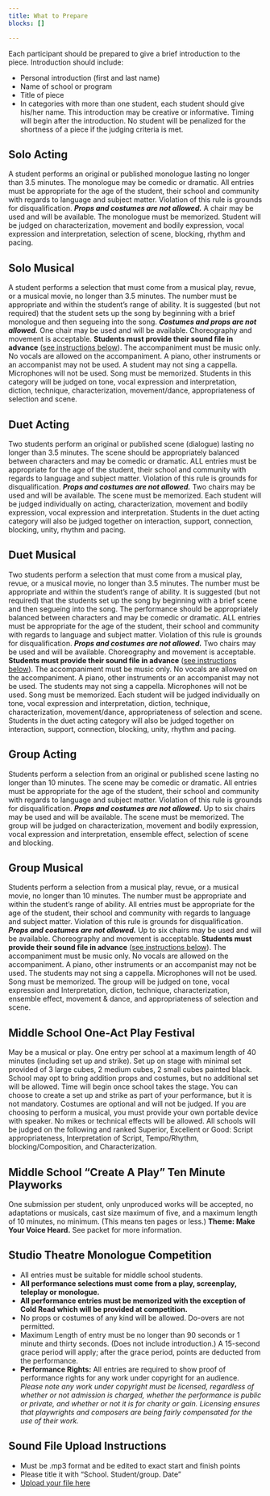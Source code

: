 ```yaml
---
title: What to Prepare
blocks: []

---
```

Each participant should be prepared to give a brief introduction to the piece. Introduction should include:

* Personal introduction (first and last name)
* Name of school or program
* Title of piece
* In categories with more than one student, each student should give his/her name. This introduction may be creative or informative. Timing will begin after the introduction. No student will be penalized for the shortness of a piece if the judging criteria is met.

## Solo Acting

A student performs an original or published monologue lasting no longer than 3.5 minutes. The monologue may be comedic or dramatic. All entries must be appropriate for the age of the student, their school and community with regards to language and subject matter. Violation of this rule is grounds for disqualification. **_Props and costumes are not allowed._** A chair may be used and will be available. The monologue must be memorized. Student will be judged on characterization, movement and bodily expression, vocal expression and interpretation, selection of scene, blocking, rhythm and pacing.

## Solo Musical

A student performs a selection that must come from a musical play, revue, or a musical movie, no longer than 3.5 minutes. The number must be appropriate and within the student’s range of ability. It is suggested (but not required) that the student sets up the song by beginning with a brief monologue and then segueing into the song. **_Costumes and props are not allowed._** One chair may be used and will be available. Choreography and movement is acceptable. **Students must provide their sound file in advance** ([see instructions below](#sound-file-upload-instructions)). The accompaniment must be music only. No vocals are allowed on the accompaniment. A piano, other instruments or an accompanist may not be used. A student may not sing a cappella. Microphones will not be used. Song must be memorized. Students in this category will be judged on tone, vocal expression and interpretation, diction, technique, characterization, movement/dance, appropriateness of selection and scene.

## Duet Acting

Two students perform an original or published scene (dialogue) lasting no longer than 3.5 minutes. The scene should be appropriately balanced between characters and may be comedic or dramatic. ALL entries must be appropriate for the age of the student, their school and community with regards to language and subject matter. Violation of this rule is grounds for disqualification. **_Props and costumes are not allowed._** Two chairs may be used and will be available. The scene must be memorized. Each student will be judged individually on acting, characterization, movement and bodily expression, vocal expression and interpretation. Students in the duet acting category will also be judged together on interaction, support, connection, blocking, unity, rhythm and pacing.

## Duet Musical

Two students perform a selection that must come from a musical play, revue, or a musical movie, no longer than 3.5 minutes. The number must be appropriate and within the student’s range of ability. It is suggested (but not required) that the students set up the song by beginning with a brief scene and then segueing into the song. The performance should be appropriately balanced between characters and may be comedic or dramatic. ALL entries must be appropriate for the age of the student, their school and community with regards to language and subject matter. Violation of this rule is grounds for disqualification. **_Props and costumes are not allowed._** Two chairs may be used and will be available. Choreography and movement is acceptable. **Students must provide their sound file in advance** ([see instructions below](#sound-file-upload-instructions)). The accompaniment must be music only. No vocals are allowed on the accompaniment. A piano, other instruments or an accompanist may not be used. The students may not sing a cappella. Microphones will not be used. Song must be memorized. Each student will be judged individually on tone, vocal expression and interpretation, diction, technique, characterization, movement/dance, appropriateness of selection and scene. Students in the duet acting category will also be judged together on interaction, support, connection, blocking, unity, rhythm and pacing.

## Group Acting 

Students perform a selection from an original or published scene lasting no longer than 10 minutes. The scene may be comedic or dramatic. All entries must be appropriate for the age of the student, their school and community with regards to language and subject matter. Violation of this rule is grounds for disqualification. **_Props and costumes are not allowed._** Up to six chairs may be used and will be available. The scene must be memorized. The group will be judged on characterization, movement and bodily expression, vocal expression and interpretation, ensemble effect, selection of scene and blocking.

## Group Musical

Students perform a selection from a musical play, revue, or a musical movie, no longer than 10 minutes. The number must be appropriate and within the student’s range of ability. All entries must be appropriate for the age of the student, their school and community with regards to language and subject matter. Violation of this rule is grounds for disqualification. **_Props and costumes are not allowed._** Up to six chairs may be used and will be available. Choreography and movement is acceptable. **Students must provide their sound file in advance** ([see instructions below](#sound-file-upload-instructions)). The accompaniment must be music only. No vocals are allowed on the accompaniment. A piano, other instruments or an accompanist may not be used. The students may not sing a cappella. Microphones will not be used. Song must be memorized. The group will be judged on tone, vocal expression and Interpretation, diction, technique, characterization, ensemble effect, movement & dance, and appropriateness of selection and scene.

## Middle School One-Act Play Festival

May be a musical or play. One entry per school at a maximum length of 40 minutes (including set up and strike). Set up on stage with minimal set provided of 3 large cubes, 2 medium cubes, 2 small cubes painted black. School may opt to bring addition props and costumes, but no additional set will be allowed. Time will begin once school takes the stage. You can choose to create a set up and strike as part of your performance, but it is not mandatory. Costumes are optional and will not be judged. If you are choosing to perform a musical, you must provide your own portable device with speaker. No mikes or technical effects will be allowed. All schools will be judged on the following and ranked Superior, Excellent or Good: Script appropriateness, Interpretation of Script, Tempo/Rhythm, blocking/Composition, and Characterization.

## Middle School “Create A Play” Ten Minute Playworks

One submission per student, only unproduced works will be accepted, no adaptations or musicals, cast size maximum of five, and a maximum length of 10 minutes, no minimum. (This means ten pages or less.) **Theme: Make Your Voice Heard.** See packet for more information.

## Studio Theatre Monologue Competition

* All entries must be suitable for middle school students. 
* **All performance selections must come from a play, screenplay, teleplay or monologue.**
* **All performance entries must be memorized with the exception of Cold Read which will be provided at competition.**
* No props or costumes of any kind will be allowed. Do-overs are not permitted.
* Maximum Length of entry must be no longer than 90 seconds or 1 minute and thirty seconds. (Does not include introduction.) A 15-second grace period will apply; after the grace period, points are deducted from the performance.
* **Performance Rights:** All entries are required to show proof of performance rights for any work under copyright for an audience. _Please note any work under copyright must be licensed, regardless of whether or not admission is charged, whether the performance is public or private, and whether or not it is for charity or gain. Licensing ensures that playwrights and composers are being fairly compensated for the use of their work._

## Sound File Upload Instructions

* Must be .mp3 format and be edited to exact start and finish points
* Please title it with “School. Student/group. Date”
* [Upload your file here](https://drive.google.com/drive/folders/1A1fXay_RAcddYv3OF0Pgt8oqlpfPmG66 "TFY Festival 2020 Audio Files")